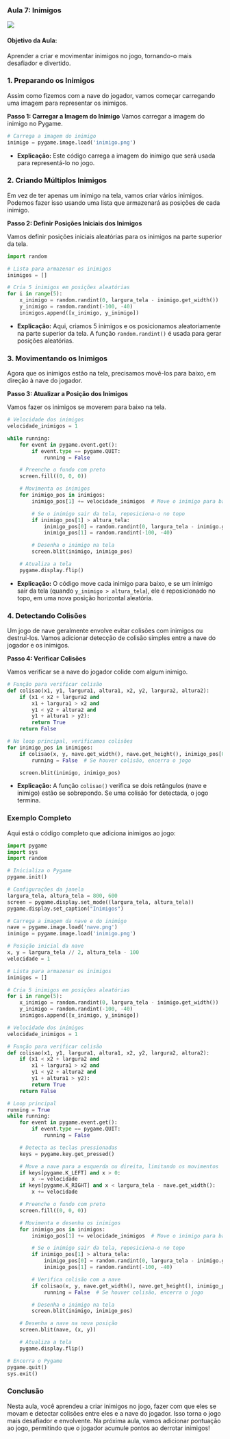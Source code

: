 ### Aula 7: Inimigos
![](../assets/image/07.jpeg)
#### Objetivo da Aula:
Aprender a criar e movimentar inimigos no jogo, tornando-o mais desafiador e divertido.

### 1. Preparando os Inimigos

Assim como fizemos com a nave do jogador, vamos começar carregando uma imagem para representar os inimigos.

**Passo 1: Carregar a Imagem do Inimigo**
Vamos carregar a imagem do inimigo no Pygame.

```python
# Carrega a imagem do inimigo
inimigo = pygame.image.load('inimigo.png')
```

- **Explicação:** Este código carrega a imagem do inimigo que será usada para representá-lo no jogo.

### 2. Criando Múltiplos Inimigos

Em vez de ter apenas um inimigo na tela, vamos criar vários inimigos. Podemos fazer isso usando uma lista que armazenará as posições de cada inimigo.

**Passo 2: Definir Posições Iniciais dos Inimigos**

Vamos definir posições iniciais aleatórias para os inimigos na parte superior da tela.

```python
import random

# Lista para armazenar os inimigos
inimigos = []

# Cria 5 inimigos em posições aleatórias
for i in range(5):
    x_inimigo = random.randint(0, largura_tela - inimigo.get_width())
    y_inimigo = random.randint(-100, -40)
    inimigos.append([x_inimigo, y_inimigo])
```

- **Explicação:** Aqui, criamos 5 inimigos e os posicionamos aleatoriamente na parte superior da tela. A função `random.randint()` é usada para gerar posições aleatórias.

### 3. Movimentando os Inimigos

Agora que os inimigos estão na tela, precisamos movê-los para baixo, em direção à nave do jogador.

**Passo 3: Atualizar a Posição dos Inimigos**

Vamos fazer os inimigos se moverem para baixo na tela.

```python
# Velocidade dos inimigos
velocidade_inimigos = 1

while running:
    for event in pygame.event.get():
        if event.type == pygame.QUIT:
            running = False

    # Preenche o fundo com preto
    screen.fill((0, 0, 0))

    # Movimenta os inimigos
    for inimigo_pos in inimigos:
        inimigo_pos[1] += velocidade_inimigos  # Move o inimigo para baixo

        # Se o inimigo sair da tela, reposiciona-o no topo
        if inimigo_pos[1] > altura_tela:
            inimigo_pos[0] = random.randint(0, largura_tela - inimigo.get_width())
            inimigo_pos[1] = random.randint(-100, -40)

        # Desenha o inimigo na tela
        screen.blit(inimigo, inimigo_pos)

    # Atualiza a tela
    pygame.display.flip()
```

- **Explicação:** O código move cada inimigo para baixo, e se um inimigo sair da tela (quando `y_inimigo > altura_tela`), ele é reposicionado no topo, em uma nova posição horizontal aleatória.

### 4. Detectando Colisões

Um jogo de nave geralmente envolve evitar colisões com inimigos ou destruí-los. Vamos adicionar detecção de colisão simples entre a nave do jogador e os inimigos.

**Passo 4: Verificar Colisões**

Vamos verificar se a nave do jogador colide com algum inimigo.

```python
# Função para verificar colisão
def colisao(x1, y1, largura1, altura1, x2, y2, largura2, altura2):
    if (x1 < x2 + largura2 and
        x1 + largura1 > x2 and
        y1 < y2 + altura2 and
        y1 + altura1 > y2):
        return True
    return False

# No loop principal, verificamos colisões
for inimigo_pos in inimigos:
    if colisao(x, y, nave.get_width(), nave.get_height(), inimigo_pos[0], inimigo_pos[1], inimigo.get_width(), inimigo.get_height()):
        running = False  # Se houver colisão, encerra o jogo

    screen.blit(inimigo, inimigo_pos)
```

- **Explicação:** A função `colisao()` verifica se dois retângulos (nave e inimigo) estão se sobrepondo. Se uma colisão for detectada, o jogo termina.

### Exemplo Completo

Aqui está o código completo que adiciona inimigos ao jogo:

```python
import pygame
import sys
import random

# Inicializa o Pygame
pygame.init()

# Configurações da janela
largura_tela, altura_tela = 800, 600
screen = pygame.display.set_mode((largura_tela, altura_tela))
pygame.display.set_caption("Inimigos")

# Carrega a imagem da nave e do inimigo
nave = pygame.image.load('nave.png')
inimigo = pygame.image.load('inimigo.png')

# Posição inicial da nave
x, y = largura_tela // 2, altura_tela - 100
velocidade = 1

# Lista para armazenar os inimigos
inimigos = []

# Cria 5 inimigos em posições aleatórias
for i in range(5):
    x_inimigo = random.randint(0, largura_tela - inimigo.get_width())
    y_inimigo = random.randint(-100, -40)
    inimigos.append([x_inimigo, y_inimigo])

# Velocidade dos inimigos
velocidade_inimigos = 1

# Função para verificar colisão
def colisao(x1, y1, largura1, altura1, x2, y2, largura2, altura2):
    if (x1 < x2 + largura2 and
        x1 + largura1 > x2 and
        y1 < y2 + altura2 and
        y1 + altura1 > y2):
        return True
    return False

# Loop principal
running = True
while running:
    for event in pygame.event.get():
        if event.type == pygame.QUIT:
            running = False

    # Detecta as teclas pressionadas
    keys = pygame.key.get_pressed()

    # Move a nave para a esquerda ou direita, limitando os movimentos
    if keys[pygame.K_LEFT] and x > 0:
        x -= velocidade
    if keys[pygame.K_RIGHT] and x < largura_tela - nave.get_width():
        x += velocidade

    # Preenche o fundo com preto
    screen.fill((0, 0, 0))

    # Movimenta e desenha os inimigos
    for inimigo_pos in inimigos:
        inimigo_pos[1] += velocidade_inimigos  # Move o inimigo para baixo

        # Se o inimigo sair da tela, reposiciona-o no topo
        if inimigo_pos[1] > altura_tela:
            inimigo_pos[0] = random.randint(0, largura_tela - inimigo.get_width())
            inimigo_pos[1] = random.randint(-100, -40)

        # Verifica colisão com a nave
        if colisao(x, y, nave.get_width(), nave.get_height(), inimigo_pos[0], inimigo_pos[1], inimigo.get_width(), inimigo.get_height()):
            running = False  # Se houver colisão, encerra o jogo

        # Desenha o inimigo na tela
        screen.blit(inimigo, inimigo_pos)

    # Desenha a nave na nova posição
    screen.blit(nave, (x, y))

    # Atualiza a tela
    pygame.display.flip()

# Encerra o Pygame
pygame.quit()
sys.exit()
```

### Conclusão

Nesta aula, você aprendeu a criar inimigos no jogo, fazer com que eles se movam e detectar colisões entre eles e a nave do jogador. Isso torna o jogo mais desafiador e envolvente. Na próxima aula, vamos adicionar pontuação ao jogo, permitindo que o jogador acumule pontos ao derrotar inimigos!